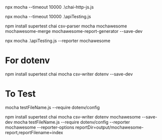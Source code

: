npx mocha --timeout 10000 .\chai-http-js.js


npx mocha --timeout 10000 .\apiTesting.js



npm install supertest chai csv-parser mocha mochawesome mochawesome-merge mochawesome-report-generator --save-dev

npx mocha .\apiTesting.js --reporter mochawesome


# For dotenv
npm install supertest chai mocha csv-writer dotenv --save-dev

# To Test
mocha testFileName.js --require dotenv/config



npm install supertest chai mocha csv-writer dotenv mochawesome --save-dev
mocha testFileName.js --require dotenv/config --reporter mochawesome --reporter-options reportDir=output/mochawesome-report,reportFilename=index
